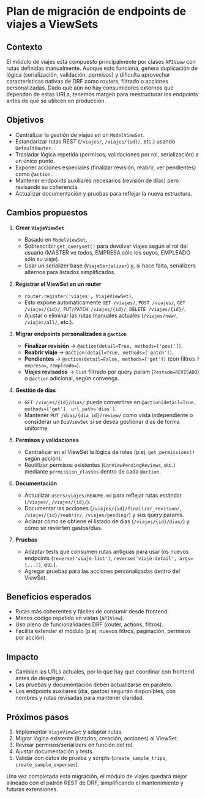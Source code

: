 # Plan de migración de endpoints de viajes a ViewSets

## Contexto

El módulo de viajes está compuesto principalmente por clases `APIView` con rutas definidas manualmente. Aunque esto funciona, genera duplicación de lógica (serialización, validación, permisos) y dificulta aprovechar características nativas de DRF como routers, filtrado o acciones personalizadas. Dado que aún no hay consumidores externos que dependan de estas URLs, tenemos margen para reestructurar los endpoints antes de que se utilicen en producción.

## Objetivos

- Centralizar la gestión de viajes en un `ModelViewSet`.
- Estandarizar rutas REST (`/viajes/`, `/viajes/{id}/`, etc.) usando `DefaultRouter`.
- Trasladar lógica repetida (permisos, validaciones por rol, serialización) a un único punto.
- Exponer acciones especiales (finalizar revisión, reabrir, ver pendientes) como `@action`.
- Mantener endpoints auxiliares necesarios (revisión de días) pero revisando su coherencia.
- Actualizar documentación y pruebas para reflejar la nueva estructura.

## Cambios propuestos

1. **Crear `ViajeViewSet`**
   - Basado en `ModelViewSet`.
   - Sobrescribir `get_queryset()` para devolver viajes según el rol del usuario (MASTER ve todos, EMPRESA sólo los suyos, EMPLEADO sólo su viaje).
   - Usar un serializer base (`ViajeSerializer`) y, si hace falta, serializers alternos para listados simplificados.

2. **Registrar el ViewSet en un router**
   - `router.register('viajes', ViajeViewSet)`.
   - Esto expone automáticamente `GET /viajes/`, `POST /viajes/`, `GET /viajes/{id}/`, `PUT/PATCH /viajes/{id}/`, `DELETE /viajes/{id}/`.
   - Ajustar o eliminar las rutas manuales actuales (`/viajes/new/`, `/viajes/all/`, etc.).

3. **Migrar endpoints personalizados a `@action`**
   - **Finalizar revisión** → `@action(detail=True, methods=['post'])`.
   - **Reabrir viaje** → `@action(detail=True, methods=['patch'])`.
   - **Pendientes** → `@action(detail=False, methods=['get'])` (con filtros `?empresa=`, `?empleado=`).
   - **Viajes revisados** → `list` filtrado por query param (`?estado=REVISADO`) o `@action` adicional, según convenga.

4. **Gestión de días**
   - `GET /viajes/{id}/dias/` puede convertirse en `@action(detail=True, methods=['get'], url_path='dias')`.
   - Mantener `PUT /dias/{dia_id}/review/` como vista independiente o considerar un `DiaViewSet` si se desea gestionar días de forma uniforme.

5. **Permisos y validaciones**
   - Centralizar en el ViewSet la lógica de roles (p.ej. `get_permissions()` según acción).
   - Reutilizar permisos existentes (`CanViewPendingReviews`, etc.) mediante `permission_classes` dentro de cada `@action`.

6. **Documentación**
   - Actualizar `users/viajes/README.md` para reflejar rutas estándar (`/viajes/`, `/viajes/{id}/`).
   - Documentar las acciones (`/viajes/{id}/finalizar_revision/`, `/viajes/{id}/reabrir/`, `/viajes/pending/`) y sus query params.
   - Aclarar cómo se obtiene el listado de días (`/viajes/{id}/dias/`) y cómo se revierten gastos/días.

7. **Pruebas**
   - Adaptar tests que consumen rutas antiguas para usar los nuevos endpoints (`reverse('viaje-list')`, `reverse('viaje-detail', args=[...])`, etc.).
   - Agregar pruebas para las acciones personalizadas dentro del ViewSet.

## Beneficios esperados

- Rutas más coherentes y fáciles de consumir desde frontend.
- Menos código repetido en vistas (`APIView`).
- Uso pleno de funcionalidades DRF (router, actions, filtros).
- Facilita extender el módulo (p.ej. nuevos filtros, paginación, permisos por acción).

## Impacto

- Cambian las URLs actuales, por lo que hay que coordinar con frontend antes de desplegar.
- Las pruebas y documentación deben actualizarse en paralelo.
- Los endpoints auxiliares (día, gastos) seguirán disponibles, con nombres y rutas revisadas para mantener claridad.

## Próximos pasos

1. Implementar `ViajeViewSet` y adaptar rutas.
2. Migrar lógica existente (listados, creación, acciones) al ViewSet.
3. Revisar permisos/serializers en función del rol.
4. Ajustar documentación y tests.
5. Validar con datos de prueba y scripts (`create_sample_trips`, `create_sample_expenses`).

Una vez completada esta migración, el módulo de viajes quedará mejor alineado con el patrón REST de DRF, simplificando el mantenimiento y futuras extensiones.

